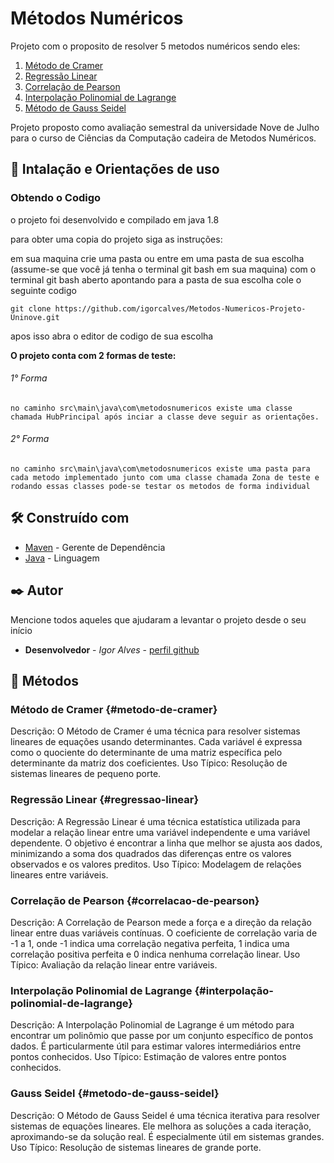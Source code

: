 # Métodos Numéricos
Projeto com o proposito de resolver 5 metodos numéricos sendo eles:

1. [Método de Cramer](#metodo-de-cramer)
2. [Regressão Linear](#regressao-linear)
3. [Correlação de Pearson](#correlacao-de-pearson)
4. [Interpolação Polinomial de Lagrange](#interpolação-polinomial-de-lagrange)
5. [Método de Gauss Seidel](#metodo-de-gauss-seidel)



Projeto proposto como avaliação semestral da universidade Nove de Julho para o curso de Ciências da Computação cadeira de Metodos Numéricos.
## 🚀 Intalação e Orientações de uso

### Obtendo o Codigo
o projeto foi desenvolvido e compilado em java 1.8 

para obter uma copia do projeto siga as instruções:

em sua maquina crie uma pasta ou entre em uma pasta de sua escolha (assume-se que você já tenha o terminal git bash em sua maquina)
com o terminal git bash aberto apontando para a pasta de sua escolha cole o seguinte codigo

```
git clone https://github.com/igorcalves/Metodos-Numericos-Projeto-Uninove.git
```
apos isso abra o editor de codigo de sua escolha

**O projeto conta com 2 formas de teste:**

###### 1° Forma
```
no caminho src\main\java\com\metodosnumericos existe uma classe chamada HubPrincipal após inciar a classe deve seguir as orientações.
``` 

###### 2° Forma
```
no caminho src\main\java\com\metodosnumericos existe uma pasta para cada metodo implementado junto com uma classe chamada Zona de teste e rodando essas classes pode-se testar os metodos de forma individual
``` 

## 🛠️ Construído com

* [Maven](https://maven.apache.org/) - Gerente de Dependência
* [Java](https://www.java.com/pt-BR/) - Linguagem


## ✒️ Autor

Mencione todos aqueles que ajudaram a levantar o projeto desde o seu início

* **Desenvolvedor** - *Igor Alves* - [perfil github](https://github.com/igorcalves)


## 📄 Métodos

### Método de Cramer {#metodo-de-cramer}

Descrição: O Método de Cramer é uma técnica para resolver sistemas lineares de equações usando determinantes. Cada variável é expressa como o quociente do determinante de uma matriz específica pelo determinante da matriz dos coeficientes.
Uso Típico: Resolução de sistemas lineares de pequeno porte.


### Regressão Linear {#regressao-linear}
Descrição: A Regressão Linear é uma técnica estatística utilizada para modelar a relação linear entre uma variável independente e uma variável dependente. O objetivo é encontrar a linha que melhor se ajusta aos dados, minimizando a soma dos quadrados das diferenças entre os valores observados e os valores preditos.
Uso Típico: Modelagem de relações lineares entre variáveis.


### Correlação de Pearson {#correlacao-de-pearson}
Descrição: A Correlação de Pearson mede a força e a direção da relação linear entre duas variáveis contínuas. O coeficiente de correlação varia de -1 a 1, onde -1 indica uma correlação negativa perfeita, 1 indica uma correlação positiva perfeita e 0 indica nenhuma correlação linear.
Uso Típico: Avaliação da relação linear entre variáveis.


### Interpolação Polinomial de Lagrange {#interpolação-polinomial-de-lagrange}
Descrição: A Interpolação Polinomial de Lagrange é um método para encontrar um polinômio que passe por um conjunto específico de pontos dados. É particularmente útil para estimar valores intermediários entre pontos conhecidos.
Uso Típico: Estimação de valores entre pontos conhecidos.


### Gauss Seidel {#metodo-de-gauss-seidel}
Descrição: O Método de Gauss Seidel é uma técnica iterativa para resolver sistemas de equações lineares. Ele melhora as soluções a cada iteração, aproximando-se da solução real. É especialmente útil em sistemas grandes.
Uso Típico: Resolução de sistemas lineares de grande porte.

